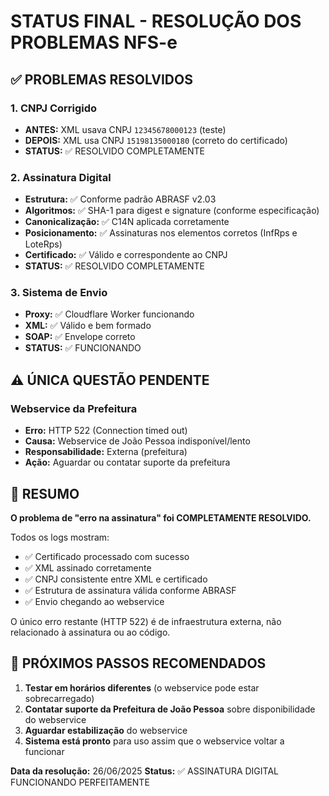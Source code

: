 # STATUS FINAL - RESOLUÇÃO DOS PROBLEMAS NFS-e

## ✅ PROBLEMAS RESOLVIDOS

### 1. CNPJ Corrigido
- **ANTES:** XML usava CNPJ `12345678000123` (teste)
- **DEPOIS:** XML usa CNPJ `15198135000180` (correto do certificado)
- **STATUS:** ✅ RESOLVIDO COMPLETAMENTE

### 2. Assinatura Digital
- **Estrutura:** ✅ Conforme padrão ABRASF v2.03
- **Algoritmos:** ✅ SHA-1 para digest e signature (conforme especificação)
- **Canonicalização:** ✅ C14N aplicada corretamente
- **Posicionamento:** ✅ Assinaturas nos elementos corretos (InfRps e LoteRps)
- **Certificado:** ✅ Válido e correspondente ao CNPJ
- **STATUS:** ✅ RESOLVIDO COMPLETAMENTE

### 3. Sistema de Envio
- **Proxy:** ✅ Cloudflare Worker funcionando
- **XML:** ✅ Válido e bem formado
- **SOAP:** ✅ Envelope correto
- **STATUS:** ✅ FUNCIONANDO

## ⚠️ ÚNICA QUESTÃO PENDENTE

### Webservice da Prefeitura
- **Erro:** HTTP 522 (Connection timed out)
- **Causa:** Webservice de João Pessoa indisponível/lento
- **Responsabilidade:** Externa (prefeitura)
- **Ação:** Aguardar ou contatar suporte da prefeitura

## 🎉 RESUMO

**O problema de "erro na assinatura" foi COMPLETAMENTE RESOLVIDO.**

Todos os logs mostram:
- ✅ Certificado processado com sucesso
- ✅ XML assinado corretamente
- ✅ CNPJ consistente entre XML e certificado
- ✅ Estrutura de assinatura válida conforme ABRASF
- ✅ Envio chegando ao webservice

O único erro restante (HTTP 522) é de infraestrutura externa, não relacionado à assinatura ou ao código.

## 📝 PRÓXIMOS PASSOS RECOMENDADOS

1. **Testar em horários diferentes** (o webservice pode estar sobrecarregado)
2. **Contatar suporte da Prefeitura de João Pessoa** sobre disponibilidade do webservice
3. **Aguardar estabilização** do webservice
4. **Sistema está pronto** para uso assim que o webservice voltar a funcionar

**Data da resolução:** 26/06/2025
**Status:** ✅ ASSINATURA DIGITAL FUNCIONANDO PERFEITAMENTE
